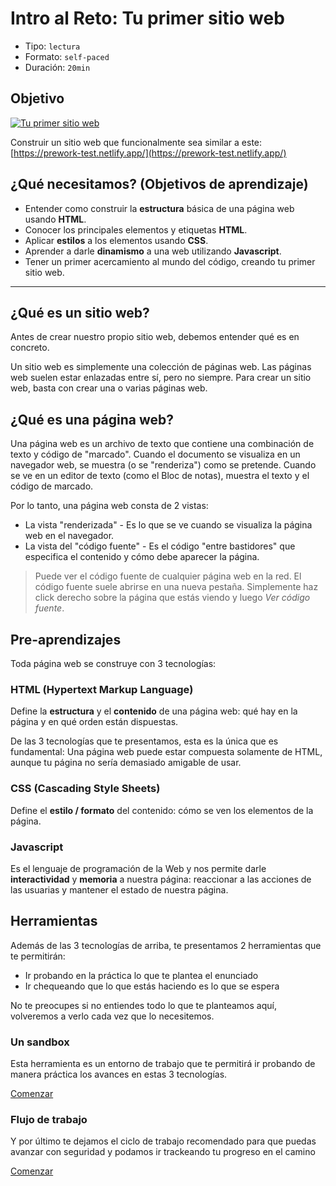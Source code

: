 # Intro al Reto: Tu primer sitio web

- Tipo: `lectura`
- Formato: `self-paced`
- Duración: `20min`

## Objetivo

[![Tu primer sitio web](http://img.youtube.com/vi/-HN0OHZch0U/0.jpg)](https://www.youtube.com/watch?v=-HN0OHZch0U)

Construir un sitio web que funcionalmente sea similar a este:
[https://prework-test.netlify.app/](https://prework-test.netlify.app/)

## ¿Qué necesitamos? (Objetivos de aprendizaje)

- Entender como construir la **estructura** básica de una página web usando **HTML**.
- Conocer los principales elementos y etiquetas **HTML**.
- Aplicar **estilos** a los elementos usando **CSS**.
- Aprender a darle **dinamismo** a una web utilizando **Javascript**.
- Tener un primer acercamiento al mundo del código, creando tu primer sitio
  web.

***

## ¿Qué es un sitio web?

Antes de crear nuestro propio sitio web, debemos entender qué es en concreto.

Un sitio web es simplemente una colección de páginas web. Las páginas web suelen
estar enlazadas entre sí, pero no siempre. Para crear un sitio web, basta con
crear una o varias páginas web.

## ¿Qué es una página web?

Una página web es un archivo de texto que contiene una combinación de texto y
código de "marcado". Cuando el documento se visualiza en un navegador web, se
muestra (o se "renderiza") como se pretende. Cuando se ve en un editor de texto
(como el Bloc de notas), muestra el texto y el código de marcado.

Por lo tanto, una página web consta de 2 vistas:

- La vista "renderizada" - Es lo que se ve cuando se visualiza la página web en
  el navegador.
- La vista del "código fuente" - Es el código "entre bastidores" que especifica
  el contenido y cómo debe aparecer la página.

> Puede ver el código fuente de cualquier página web en la red. El código fuente
> suele abrirse en una nueva pestaña. Simplemente haz click derecho sobre la
> página que estás viendo y luego _Ver código fuente_.

## Pre-aprendizajes

Toda página web se construye con 3 tecnologías:

### HTML (Hypertext Markup Language)

Define la **estructura** y el **contenido** de una página web: qué hay en la
página y en qué orden están dispuestas.

De las 3 tecnologías que te presentamos, esta es la única que es fundamental:
Una página web puede estar compuesta solamente de HTML, aunque tu página no
sería demasiado amigable de usar.

### CSS (Cascading Style Sheets)

Define el **estilo / formato** del contenido: cómo se ven los elementos de la
página.

### Javascript

Es el lenguaje de programación de la Web y nos permite darle **interactividad**
y **memoria** a nuestra página: reaccionar a las acciones de las usuarias y
mantener el estado de nuestra página.

## Herramientas

Además de las 3 tecnologías de arriba, te presentamos 2 herramientas que te
permitirán:

- Ir probando en la práctica lo que te plantea el enunciado
- Ir chequeando que lo que estás haciendo es lo que se espera

No te preocupes si no entiendes todo lo que te planteamos aquí, volveremos a
verlo cada vez que lo necesitemos.

### Un sandbox

Esta herramienta es un entorno de trabajo que te permitirá ir probando de
manera práctica los avances en estas 3 tecnologías.

[Comenzar](https://lab.cs50.io/Laboratoria/admission-curriculum/rediseno-prework-fe/admission/03-prework/03-challenge-intro/sandbox/01-sandbox/)

### Flujo de trabajo

Y por último te dejamos el ciclo de trabajo recomendado para que puedas avanzar
con seguridad y podamos ir trackeando tu progreso en el camino

[Comenzar](https://lab.cs50.io/Laboratoria/admission-curriculum/rediseno-prework-fe/admission/03-prework/03-challenge-intro/sandbox/02-workflow/)
